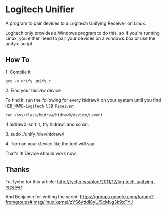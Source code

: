 Logitech Unifier
================

A program to pair devices to a Logitech Unifying Receiver on Linux.

Logitech only provides a Windows program to do this, so if you're running Linux, you either need to pair your 
devices on a windows box or use the unify.c script. 

How To
----------------

1\. Compile it

    gcc -o unify unify.c

2\. Find your hidraw device

To find it, run the following for every hidrawX on your system until you find `HID_NAME=Logitech USB Receiver`:

    cat /sys/class/hidraw/hidraw0/device/uevent
    
If hidraw0 isn't it, try hidraw1 and so on.

3\. sudo ./unify /dev/hidrawX

4\. Turn on your device like the tool will say.

That's it!  Device should work now. 

Thanks
------

To Tycho for this article: http://tycho.ws/blog/2011/12/logitech-unifying-receiver

And Benjamin for writing the script: https://groups.google.com/forum/?fromgroups#!msg/linux.kernel/zYS6yddI8yU/9cMvg3k9xTYJ
